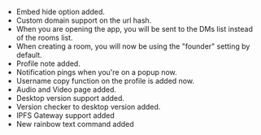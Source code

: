 - Embed hide option added.
- Custom domain support on the url hash.
- When you are opening the app, you will be sent to the DMs list instead of the rooms list.
- When creating a room, you will now be using the "founder" setting by default.
- Profile note added.
- Notification pings when you're on a popup now.
- Username copy function on the profile is added now.
- Audio and Video page added.
- Desktop version support added.
- Version checker to desktop version added.
- IPFS Gateway support added
- New rainbow text command added
